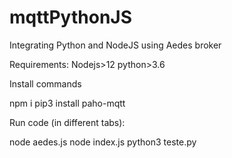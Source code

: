 # mqttPythonJS
Integrating Python and NodeJS using Aedes broker

Requirements:
Nodejs>12
python>3.6

Install commands

npm i
pip3 install paho-mqtt

Run code (in different tabs):

node aedes.js
node index.js
python3 teste.py

